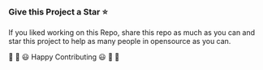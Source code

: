 ### Give this Project a Star :star:

If you liked working on this Repo, share this repo as much as you can and star this project to help as many people in opensource as you can.

🎉 🎊 😃 Happy Contributing 😃 🎊 🎉

